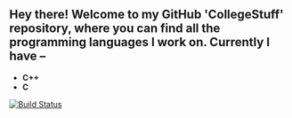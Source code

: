 Hey there! Welcome to my <b>GitHub</b> 'CollegeStuff' repository, where you can find all the programming languages I work on.
Currently I have –
---
* <b>C++</b>
* <b>C</b>

[![Build Status](https://travis-ci.org/crazyuploader/CollegeStuff.svg?branch=master)](https://travis-ci.org/crazyuploader/CollegeStuff)
